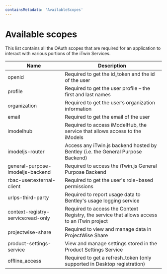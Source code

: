 ```yaml
---
containsMetadata: 'AvailableScopes'
---
```


# Available scopes

This list contains all the OAuth scopes that are required for an application to interact with various portions of the iTwin Services.

| Name                     | Description                                                                                  |
|--------------------------|----------------------------------------------------------------------------------------------|
| openid                   | Required to get the id_token and the id of the user                                          |
| profile                  | Required to get the user profile – the first and last names                                  |
| organization             | Required to get the user’s organization information                                          |
| email                    | Required to get the email of the user                                                        |
| imodelhub                | Required to access iModelHub, the service that allows access to the iModels                  |
| imodeljs-router                     | Access any iTwin.js backend hosted by Bentley (i.e. the General Purpose Backend) |
| general-purpose-imodeljs-backend    | Required to access the iTwin.js General Purpose Backend                          |
| rbac-user:external-client           | Required to get the user's role-based permissions                                 |
| urlps-third-party                   | Required to report usage data to Bentley's usage logging service                  |
| context-registry-service:read-only  | Required to access the Context Registry, the service that allows access to an iTwin project |
| projectwise-share        | Required to view and manage data in ProjectWise Share                                        |
| product-settings-service | View and manage settings stored in the Product Settings Service                              |
| offline_access | Required to get a refresh_token (only supported in Desktop registration)                               |
